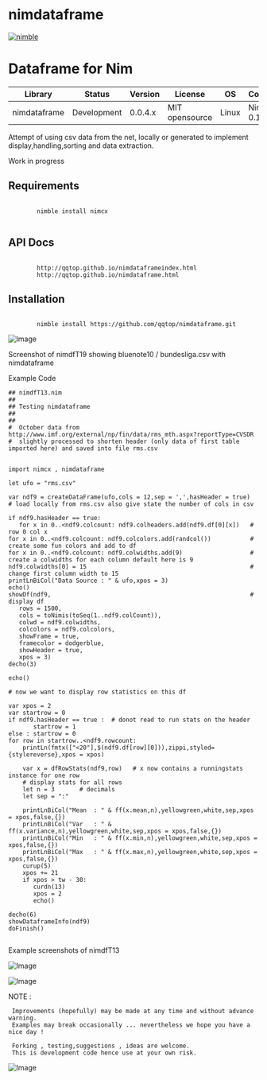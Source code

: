 
# nimdataframe

[![nimble](https://raw.githubusercontent.com/yglukhov/nimble-tag/master/nimble.png)](https://github.com/yglukhov/nimble-tag)


Dataframe for Nim 
==========================


| Library      | Status      | Version | License        | OS     | Compiler       |
|--------------|-------------|---------|----------------|--------|----------------|
| nimdataframe | Development | 0.0.4.x | MIT opensource | Linux  | Nim >= 0.17.3  |


 Attempt of using csv data from the net, locally or generated to implement
 display,handling,sorting and data extraction. 
 
 
 Work in progress
 
 
Requirements
------------
```nimrod
                  
        nimble install nimcx
 
```

              
API Docs
--------
```nimrod

        http://qqtop.github.io/nimdataframeindex.html
        http://qqtop.github.io/nimdataframe.html

```

Installation
------------
```nimrod

        nimble install https://github.com/qqtop/nimdataframe.git

```

![Image](http://qqtop.github.io/nimdataframebundesliga.png?raw=true)

Screenshot of nimdfT19 showing bluenote10 / bundesliga.csv with nimdataframe


Example Code 
 
```nimrod
## nimdfT13.nim
## 
## Testing nimdataframe
## 
## 
#  October data from http://www.imf.org/external/np/fin/data/rms_mth.aspx?reportType=CVSDR 
#  slightly processed to shorten header (only data of first table imported here) and saved into file rms.csv


import nimcx , nimdataframe

let ufo = "rms.csv"   

var ndf9 = createDataFrame(ufo,cols = 12,sep = ',',hasHeader = true)  # load locally from rms.csv also give state the number of cols in csv

if ndf9.hasHeader == true:
   for x in 0..<ndf9.colcount: ndf9.colheaders.add(ndf9.df[0][x])   # row 0 col x
for x in 0..<ndf9.colcount: ndf9.colcolors.add(randcol())           # create some fun colors and add to df
for x in 0..<ndf9.colcount: ndf9.colwidths.add(9)                   # create a colwidths for each column default here is 9
ndf9.colwidths[0] = 15                                              # change first column width to 15
printLnBiCol("Data Source : " & ufo,xpos = 3)
echo()
showDf(ndf9,                                                        # display df
   rows = 1500,     
   cols = toNimis(toSeq(1..ndf9.colCount)),                           
   colwd = ndf9.colwidths,
   colcolors = ndf9.colcolors,
   showFrame = true,
   framecolor = dodgerblue,
   showHeader = true,
   xpos = 3) 
decho(3)

echo()

# now we want to display row statistics on this df
  
var xpos = 2   
var startrow = 0
if ndf9.hasHeader == true :  # donot read to run stats on the header
       startrow = 1
else : startrow = 0
for row in startrow..<ndf9.rowcount:
    printLn(fmtx(["<20"],$(ndf9.df[row][0])),zippi,styled={stylereverse},xpos = xpos)
    
    var x = dfRowStats(ndf9,row)   # x now contains a runningstats instance for one row
    # display stats for all rows
    let n = 3       # decimals
    let sep = ":"
    
    printLnBiCol("Mean  : " & ff(x.mean,n),yellowgreen,white,sep,xpos = xpos,false,{})
    printLnBiCol("Var   : " & ff(x.variance,n),yellowgreen,white,sep,xpos = xpos,false,{})
    printLnBiCol("Min   : " & ff(x.min,n),yellowgreen,white,sep,xpos = xpos,false,{})
    printLnBiCol("Max   : " & ff(x.max,n),yellowgreen,white,sep,xpos = xpos,false,{})
    curup(5)
    xpos += 21
    if xpos > tw - 30:
       curdn(13)
       xpos = 2
       echo()
       
decho(6)
showDataframeInfo(ndf9)
doFinish()


```

Example screenshots of nimdfT13 

![Image](http://qqtop.github.io/nimdfT13-1.png?raw=true)

![Image](http://qqtop.github.io/nimdfT13-2.png?raw=true)


NOTE : 
  
     Improvements (hopefully) may be made at any time and without advance warning.
     Examples may break occasionally ... nevertheless we hope you have a nice day !
     
     Forking , testing,suggestions , ideas are welcome.
     This is development code hence use at your own risk.
     
                   
![Image](http://qqtop.github.io/qqtop-small.png?raw=true)
